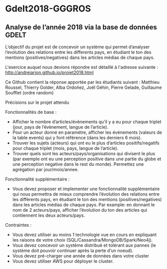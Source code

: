 # Gdelt2018-GGGROS
## Analyse de l’année 2018 via la base de données GDELT

L’objectif du projet est de concevoir un système qui permet d’analyser l’evolution des relations entre les differents pays, en étudiant le ton des mentions (positives/negatives) dans les articles médias de chaque pays.

L'exercice auquel nous devions répondre est détaillé à l'adresse suivante :
http://andreiarion.github.io/projet2018.html

Ce Github contient la réponse apportée par les étudiants suivant :
Matthieu Roussel, Thierry Golder, Alba Ordoñez, Joël Géhin, Pierre Gelade, Guillaume Soufflet (ordre random)




Précisions sur le projet attendu

Fonctionnalités de base :
- Afficher le nombre d’articles/évènements qu’il y a eu pour chaque triplet (jour, pays de l’évènement, langue de l’article).
- Pour un acteur donné en paramètre, afficher les événements (valeurs de la table events) qui y font référence (dans les derniers 6 mois).
- Trouver les sujets (acteurs) qui ont eu le plus d’articles positifs/negatifs pour chaque triplet (mois, pays, langue de l’article).
- Trouver quels sont les acteurs/pays/organisations qui divisent le plus (par exemple ont eu une perception positive dans une partie du globe et une perception negative dans le rest du monde). Permettez une agrégation par jour/mois/annee.

Fonctionnalité supplémentaire :
- Vous devez proposer et implementer une fonctionnalité supplémentaire qui nous permettra de mieux comprendre l’évolution des relations entre les différents pays, en étudiant le ton des mentions (positives/negatives) dans les articles médias de chaque pays.
Par example: en donnant le nom de 2 acteurs/pays, afficher l’évolution du ton des articles qui contiennent les deux acteurs/pays.

Contraintes :
- Vous devez utiliser au moins 1 technologie vue en cours en expliquant les raisons de votre choix (SQL/Cassandra/MongoDB/Spark/Neo4j).
- Vous devez concevoir un système distribué et tolérant aux pannes (le système doit pouvoir continuer après la perte d’un noeud).
- Vous devez pré-charger une année de données dans votre cluster
- Vous devez utiliser AWS pour déployer le cluster.



